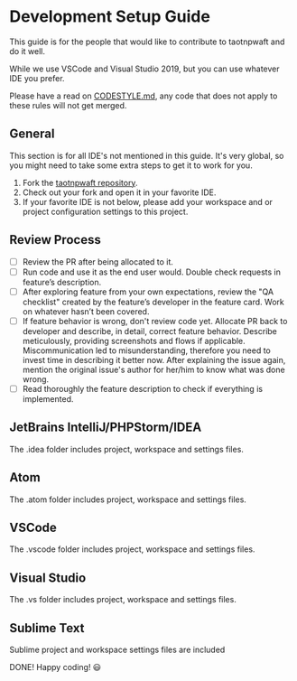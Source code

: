# Development Setup Guide

This guide is for the people that would like to contribute to taotnpwaft and do it well.

While we use VSCode and Visual Studio 2019, but you can use whatever IDE you prefer.

Please have a read on [CODESTYLE.md](CODESTYLE.md), any code that does not apply to these rules will not get merged.

## General

This section is for all IDE's not mentioned in this guide.
It's very global, so you might need to take some extra steps to get it to work for you.

1. Fork the [taotnpwaft repository](https://github.com/gbowne1/taotnpwaft).
2. Check out your fork and open it in your favorite IDE.
3. If your favorite IDE is not below, please add your workspace and or project configuration settings to this project.

## Review Process

- [ ]  Review the PR after being allocated to it.
- [ ]  Run code and use it as the end user would. Double check requests in feature’s description.
- [ ]  After exploring feature from your own expectations, review the "QA checklist" created by the feature’s developer in the feature card. Work on whatever hasn’t been covered.
- [ ]  If feature behavior is wrong, don't review code yet. Allocate PR back to developer and describe, in detail, correct feature behavior. Describe meticulously, providing screenshots and flows if applicable. Miscommunication led to misunderstanding, therefore you need to invest time in describing it better now. After explaining the issue again, mention the original issue's author for her/him to know what was done wrong.
- [ ]  Read thoroughly the feature description to check if everything is implemented.

## JetBrains IntelliJ/PHPStorm/IDEA

The .idea folder includes project, workspace and settings files.

## Atom

The .atom folder includes project, workspace and settings files.

## VSCode

The .vscode folder includes project, workspace and settings files.

## Visual Studio

The .vs folder includes project, workspace and settings files.

## Sublime Text

Sublime project and workspace settings files are included

DONE! Happy coding! :smiley:
